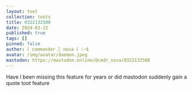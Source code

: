 ```yaml
---
layout: toot
collection: toots
title: 0322132500
date: 2024-03-22
published: true
tags: []
pinned: false
author: ⸸ commander ░ nova ⸸ :~$
avatar: /img/avatar/daemon.jpeg
mastodon: https://mastodon.online/@cmdr_nova/0322132500
---
```


Have I been missing this feature for years or did mastodon suddenly gain a quote toot feature
